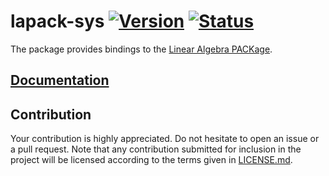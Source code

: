 # lapack-sys [![Version][version-img]][version-url] [![Status][status-img]][status-url]

The package provides bindings to the [Linear Algebra PACKage][1].

## [Documentation][doc]

## Contribution

Your contribution is highly appreciated. Do not hesitate to open an issue or a
pull request. Note that any contribution submitted for inclusion in the project
will be licensed according to the terms given in [LICENSE.md](LICENSE.md).

[1]: http://en.wikipedia.org/wiki/LAPACK

[version-img]: https://img.shields.io/crates/v/lapack-sys.svg
[version-url]: https://crates.io/crates/lapack-sys
[status-img]: https://travis-ci.org/stainless-steel/lapack-sys.svg?branch=master
[status-url]: https://travis-ci.org/stainless-steel/lapack-sys
[doc]: https://stainless-steel.github.io/lapack-sys
